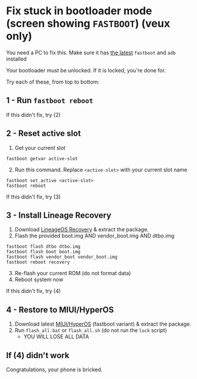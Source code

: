 # Fix stuck in bootloader mode (screen showing `FASTBOOT`) (veux only)

You need a PC to fix this. Make sure it has [the latest](https://developer.android.com/tools/releases/platform-tools) `fastboot` and `adb` installed

Your bootloader must be unlocked. If it is locked, you're done for.

Try each of these, from top to bottom:

## 1 - Run `fastboot reboot`
If this didn't fix, try (2)

## 2 - Reset active slot
1. Get your current slot
```
fastboot getvar active-slot
```
2. Run this command. Replace `<active-slot>` with your current slot name
```
fastboot set_active <active-slot>
fastboot reboot
```
If this didn't fix, try (3)

## 3 - Install Lineage Recovery
1. Download [LineageOS Recovery](https://sourceforge.net/projects/recovery-veux/files/lineage-recovery-20250112-veux.zip/download) & extract the package.
2. Flash the provided boot.img AND vendor_boot.img AND dtbo.img
```
fastboot flash dtbo dtbo.img
fastboot flash boot boot.img
fastboot flash vendor_boot vendor_boot.img
fastboot reboot recovery
```
3. Re-flash your current ROM (do not format data)
4. Reboot system now

If this didn't fix, try (4)

## 4 - Restore to MIUI/HyperOS
1. Download latest [MIUI/HyperOS](https://xmfirmwareupdater.com/hyperos/veux/) (fastboot variant) & extract the package.
2. Run `flash_all.bat` or `flash_all.sh` (do not run the `lock` script)
    - YOU WILL LOSE ALL DATA

## If (4) didn't work
Congratulations, your phone is bricked.
